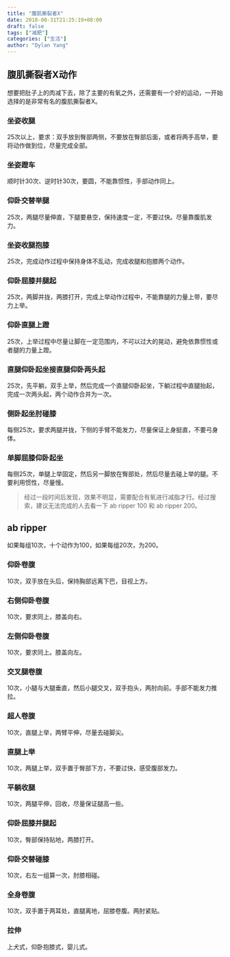 ```yaml
---
title: "腹肌撕裂者X"
date: 2018-08-31T21:25:19+08:00
draft: false
tags: ["减肥"]
categories: ["生活"]
author: "Dylan Yang"
---
```


## 腹肌撕裂者X动作

想要把肚子上的肉减下去，除了主要的有氧之外，还需要有一个好的运动，一开始选择的是非常有名的腹肌撕裂者X。

### 坐姿收腿

25次以上，要求：双手放到臀部两侧，不要放在臀部后面，或者将两手高举，要将动作做到位，尽量完成全部。

### 坐姿蹬车

顺时针30次、逆时针30次，要圆，不能靠惯性，手部动作同上。

### 仰卧交替举腿

25次，两腿尽量伸直，下腿要悬空，保持速度一定，不要过快。尽量靠腹肌发力。

### 坐姿收腿抱膝

25次，完成动作过程中保持身体不乱动，完成收腿和抱膝两个动作。

### 仰卧屈膝并腿起

25次，两脚并拢，两膝打开，完成上举动作过程中，不能靠腿的力量上带，要尽力上举。

### 仰卧直腿上蹬

25次，上举过程中尽量让脚在一定范围内，不可以过大的晃动，避免依靠惯性或者腿的力量上蹬。

### 直腿仰卧起坐接直腿仰卧两头起

25次，先平躺，双手上举，然后完成一个直腿仰卧起坐，下躺过程中直腿抬起，完成一次两头起，两个动作合并为一次。

### 侧卧起坐肘碰膝

每侧25次，要求两腿并拢，下侧的手臂不能发力，尽量保证上身挺直，不要弓身体。

### 单脚屈膝仰卧起坐

每侧25次，单腿上举固定，然后另一脚放在臀部处，然后尽量去碰上举的腿。不要利用惯性，尽量慢。

> 经过一段时间后发现，效果不明显，需要配合有氧进行减脂才行。经过搜索，建议无法完成的人去看一下 ab ripper 100 和 ab ripper 200。

## ab ripper

如果每组10次，十个动作为100，如果每组20次，为200。

### 仰卧卷腹

10次，双手放在头后，保持胸部远离下巴，目视上方。

### 右侧仰卧卷腹

10次，要求同上，膝盖向右。

### 左侧仰卧卷腹

10次，要求同上。膝盖向左。

### 交叉腿卷腹

10次，小腿与大腿垂直，然后小腿交叉，双手抱头，两肘向前。手部不能发力推拉。

### 超人卷腹

10次，直腿上举，两臂平伸，尽量去碰脚尖。

### 直腿上举

10次，两腿上举，双手置于臀部下方，不要过快，感受腹部发力。

### 平躺收腿

10次，两腿平伸，回收，尽量保证腿高一些。

### 仰卧屈膝并腿起

10次，臀部保持贴地，两膝打开。

### 仰卧交替碰膝

10次，右左一组算一次，肘膝相碰。

### 全身卷腹

10次，双手置于两耳处，直腿离地，屈膝卷腹。两肘紧贴。

### 拉伸

上犬式，仰卧抱膝式，婴儿式。